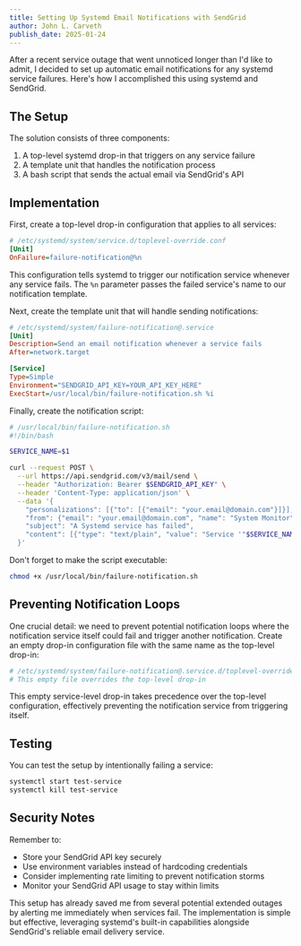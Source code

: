 ```yaml
---
title: Setting Up Systemd Email Notifications with SendGrid 
author: John L. Carveth
publish_date: 2025-01-24
---
```


After a recent service outage that went unnoticed longer than I'd like to admit, I decided to set up automatic email notifications for any systemd service failures. Here's how I accomplished this using systemd and SendGrid.

## The Setup

The solution consists of three components:

1. A top-level systemd drop-in that triggers on any service failure
2. A template unit that handles the notification process
3. A bash script that sends the actual email via SendGrid's API

## Implementation

First, create a top-level drop-in configuration that applies to all services:

```ini
# /etc/systemd/system/service.d/toplevel-override.conf
[Unit]
OnFailure=failure-notification@%n
```

This configuration tells systemd to trigger our notification service whenever any service fails. The `%n` parameter passes the failed service's name to our notification template.

Next, create the template unit that will handle sending notifications:

```ini
# /etc/systemd/system/failure-notification@.service
[Unit]
Description=Send an email notification whenever a service fails
After=network.target

[Service]
Type=Simple
Environment="SENDGRID_API_KEY=YOUR_API_KEY_HERE"
ExecStart=/usr/local/bin/failure-notification.sh %i
```

Finally, create the notification script:

```bash
# /usr/local/bin/failure-notification.sh
#!/bin/bash

SERVICE_NAME=$1

curl --request POST \
  --url https://api.sendgrid.com/v3/mail/send \
  --header "Authorization: Bearer $SENDGRID_API_KEY" \
  --header 'Content-Type: application/json' \
  --data '{
    "personalizations": [{"to": [{"email": "your.email@domain.com"}]}],
    "from": {"email": "your.email@domain.com", "name": "System Monitor"},
    "subject": "A Systemd service has failed",
    "content": [{"type": "text/plain", "value": "Service '"$SERVICE_NAME"' has failed. Please investigate."}]
  }'
```

Don't forget to make the script executable:

```bash
chmod +x /usr/local/bin/failure-notification.sh
```

## Preventing Notification Loops

One crucial detail: we need to prevent potential notification loops where the notification service itself could fail and trigger another notification. Create an empty drop-in configuration file with the same name as the top-level drop-in:

```ini
# /etc/systemd/system/failure-notification@.service.d/toplevel-override.conf
# This empty file overrides the top-level drop-in
```

This empty service-level drop-in takes precedence over the top-level configuration, effectively preventing the notification service from triggering itself.

## Testing

You can test the setup by intentionally failing a service:

```bash
systemctl start test-service
systemctl kill test-service
```

## Security Notes

Remember to:

* Store your SendGrid API key securely
* Use environment variables instead of hardcoding credentials
* Consider implementing rate limiting to prevent notification storms
* Monitor your SendGrid API usage to stay within limits

This setup has already saved me from several potential extended outages by alerting me immediately when services fail. The implementation is simple but effective, leveraging systemd's built-in capabilities alongside SendGrid's reliable email delivery service.
